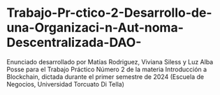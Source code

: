 # Trabajo-Pr-ctico-2-Desarrollo-de-una-Organizaci-n-Aut-noma-Descentralizada-DAO-
Enunciado desarrollado por Matías Rodriguez, Viviana Siless y Luz Alba Posse para el Trabajo Práctico Número 2 de la materia Introducción a Blockchain, dictada durante el primer semestre de 2024 (Escuela de Negocios, Universidad Torcuato Di Tella)
